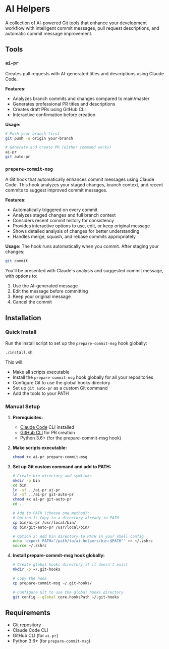 # AI Helpers

A collection of AI-powered Git tools that enhance your development workflow with intelligent commit messages, pull request descriptions, and automatic commit message improvement.

## Tools

### `ai-pr`
Creates pull requests with AI-generated titles and descriptions using Claude Code.

**Features:**
- Analyzes branch commits and changes compared to main/master
- Generates professional PR titles and descriptions
- Creates draft PRs using GitHub CLI
- Interactive confirmation before creation

**Usage:**
```bash
# Push your branch first
git push -u origin your-branch

# Generate and create PR (either command works)
ai-pr
git auto-pr
```

### `prepare-commit-msg`
A Git hook that automatically enhances commit messages using Claude Code. This hook analyzes your staged changes, branch context, and recent commits to suggest improved commit messages.

**Features:**
- Automatically triggered on every commit
- Analyzes staged changes and full branch context
- Considers recent commit history for consistency
- Provides interactive options to use, edit, or keep original message
- Shows detailed analysis of changes for better understanding
- Handles merge, squash, and rebase commits appropriately

**Usage:**
The hook runs automatically when you commit. After staging your changes:

```bash
git commit
```

You'll be presented with Claude's analysis and suggested commit message, with options to:
1. Use the AI-generated message
2. Edit the message before committing
3. Keep your original message
4. Cancel the commit

## Installation

### Quick Install
Run the install script to set up the `prepare-commit-msg` hook globally:

```bash
./install.sh
```

This will:
- Make all scripts executable
- Install the `prepare-commit-msg` hook globally for all your repositories
- Configure Git to use the global hooks directory
- Set up `git auto-pr` as a custom Git command
- Add the tools to your PATH

### Manual Setup

1. **Prerequisites:**
   - [Claude Code](https://claude.ai/code) CLI installed
   - [GitHub CLI](https://cli.github.com/) for PR creation
   - Python 3.6+ (for the prepare-commit-msg hook)

2. **Make scripts executable:**
   ```bash
   chmod +x ai-pr prepare-commit-msg
   ```

3. **Set up Git custom command and add to PATH:**
   ```bash
   # Create bin directory and symlinks
   mkdir -p bin
   cd bin
   ln -sf ../ai-pr ai-pr
   ln -sf ../ai-pr git-auto-pr
   chmod +x ai-pr git-auto-pr
   cd ..
   
   # Add to PATH (choose one method):
   # Option 1: Copy to a directory already in PATH
   cp bin/ai-pr /usr/local/bin/
   cp bin/git-auto-pr /usr/local/bin/
   
   # Option 2: Add bin directory to PATH in your shell config
   echo 'export PATH="/path/to/ai-helpers/bin:$PATH"' >> ~/.zshrc
   source ~/.zshrc
   ```

4. **Install prepare-commit-msg hook globally:**
   ```bash
   # Create global hooks directory if it doesn't exist
   mkdir -p ~/.git-hooks
   
   # Copy the hook
   cp prepare-commit-msg ~/.git-hooks/
   
   # Configure Git to use the global hooks directory
   git config --global core.hooksPath ~/.git-hooks
   ```

## Requirements

- Git repository
- Claude Code CLI
- GitHub CLI (for `ai-pr`)
- Python 3.6+ (for `prepare-commit-msg`)